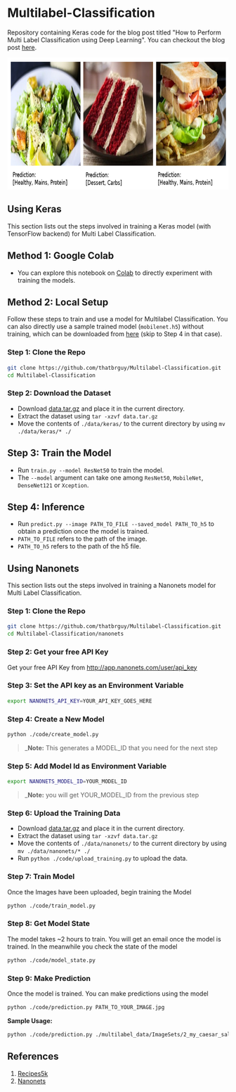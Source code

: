 # Multilabel-Classification
Repository containing Keras code for the blog post titled "How to Perform Multi Label Classification using Deep Learning". You can checkout the blog post [here](#).

<p align="center">
  <img src="output_sample.png" alt="Harry Potter and the Golden Snitch" height="301px" width="750px"></img>
</p>

## Using Keras
This section lists out the steps involved in training a Keras model (with TensorFlow backend) for Multi Label Classification.

## Method 1: Google Colab
- You can explore this notebook on [Colab](https://colab.research.google.com/drive/1OdZYPxQm4e_y4lpsDkKy_MwhrEpYXooZ#offline=true&sandboxMode=true) to directly experiment with training the models.

## Method 2: Local Setup
Follow these steps to train and use a model for Multilabel Classification. You can also directly use a sample trained model  (`mobilenet.h5`) without training, which can be downloaded from [here](https://drive.google.com/open?id=1K2-eqcoBEJURHJ0K4FoCF70Ei6YYUcNs) (skip to Step 4 in that case). 

### Step 1: Clone the Repo
```bash
git clone https://github.com/thatbrguy/Multilabel-Classification.git
cd Multilabel-Classification
```

### Step 2: Download the Dataset
  - Download [data.tar.gz](https://drive.google.com/open?id=1hKFMGIY2jNYbntK4e4aGvwOwvzptP8DH) and place it in the current directory.
  - Extract the dataset using `tar -xzvf data.tar.gz`
  - Move the contents of `./data/keras/` to the current directory by using `mv ./data/keras/* ./`

## Step 3: Train the Model
  - Run `train.py --model ResNet50` to train the model.
  - The `--model` argument can take one among `ResNet50`, `MobileNet`, `DenseNet121` or `Xception`.

## Step 4: Inference
  - Run `predict.py --image PATH_TO_FILE --saved_model PATH_TO_h5` to obtain a prediction once the model is trained. 
  - `PATH_TO_FILE` refers to the path of the image.
  - `PATH_TO_h5` refers to the path of the h5 file.

## Using Nanonets
This section lists out the steps involved in training a Nanonets model for Multi Label Classification.

### Step 1: Clone the Repo
```bash
git clone https://github.com/thatbrguy/Multilabel-Classification.git
cd Multilabel-Classification/nanonets
```

### Step 2: Get your free API Key
Get your free API Key from http://app.nanonets.com/user/api_key

### Step 3: Set the API key as an Environment Variable
```bash
export NANONETS_API_KEY=YOUR_API_KEY_GOES_HERE
```

### Step 4: Create a New Model
```bash
python ./code/create_model.py
```
 >_**Note:** This generates a MODEL_ID that you need for the next step

### Step 5: Add Model Id as Environment Variable
```bash
export NANONETS_MODEL_ID=YOUR_MODEL_ID
```
 >_**Note:** you will get YOUR_MODEL_ID from the previous step

### Step 6: Upload the Training Data
  - Download [data.tar.gz](https://drive.google.com/open?id=1hKFMGIY2jNYbntK4e4aGvwOwvzptP8DH) and place it in the current directory.
  - Extract the dataset using `tar -xzvf data.tar.gz`
  - Move the contents of `./data/nanonets/` to the current directory by using `mv ./data/nanonets/* ./`
  - Run `python ./code/upload_training.py` to upload the data.

### Step 7: Train Model
Once the Images have been uploaded, begin training the Model
```bash
python ./code/train_model.py
```

### Step 8: Get Model State
The model takes ~2 hours to train. You will get an email once the model is trained. In the meanwhile you check the state of the model
```bash
python ./code/model_state.py
```

### Step 9: Make Prediction
Once the model is trained. You can make predictions using the model
```bash
python ./code/prediction.py PATH_TO_YOUR_IMAGE.jpg
```

**Sample Usage:**
```bash
python ./code/prediction.py ./multilabel_data/ImageSets/2_my_caesar_salad_hostedLargeUrl.jpg
```

## References
1. [Recipes5k](http://www.ub.edu/cvub/recipes5k/)
2. [Nanonets](https://nanonets.com/)
